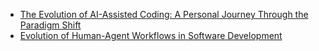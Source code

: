 - [The Evolution of AI-Assisted Coding: A Personal Journey Through the Paradigm Shift](./paradigm-shift.html)
- [Evolution of Human-Agent Workflows in Software Development](./workflow-evolution.html)
